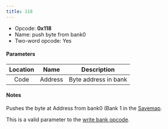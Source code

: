 ```yaml
---
title: 118
---
```


-   Opcode: **0x118**
-   Name: push byte from bank0
-   Two-word opcode: Yes

#### Parameters

| Location |  Name   |     Description      |
|:--------:|:-------:|:--------------------:|
|   Code   | Address | Byte address in bank |

#### Notes

Pushes the byte at Address from bank0 (Bank 1 in the [Savemap](../../../Savemap.md).

This is a valid parameter to the [write bank opcode](0e0.md).

